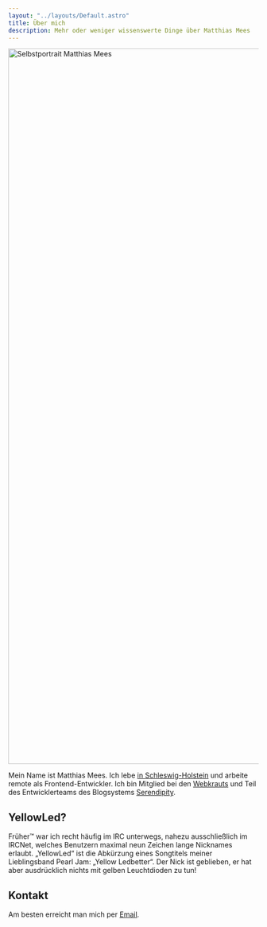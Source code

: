 ```yaml
---
layout: "../layouts/Default.astro"
title: Über mich
description: Mehr oder weniger wissenswerte Dinge über Matthias Mees
---
```


<img src="/img/mm-2021.jpg" alt="Selbstportrait Matthias Mees" width="1440" height="1440" class="avatar">

Mein Name ist Matthias Mees. Ich lebe [in Schleswig-Holstein](https://de.wikipedia.org/wiki/Eutin) und arbeite remote als Frontend-Entwickler. Ich bin Mitglied bei den [Webkrauts](http://webkrauts.de) und Teil des Entwicklerteams des Blogsystems [Serendipity](https://s9y.org).

## YellowLed?

Früher™ war ich recht häufig im IRC unterwegs, nahezu ausschließlich im IRCNet, welches Benutzern maximal neun Zeichen lange Nicknames erlaubt. „YellowLed“ ist die Abkürzung eines Songtitels meiner Lieblingsband Pearl Jam: „Yellow Ledbetter“. Der Nick ist geblieben, er hat aber ausdrücklich nichts mit gelben Leuchtdioden zu tun!

## Kontakt

Am besten erreicht man mich per [Email](mailto:mm@yellowled.de).
